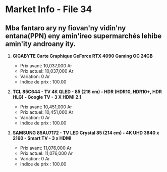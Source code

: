 # Market Info - File 34

## Mba fantaro ary ny fiovan'ny vidin'ny entana(PPN) eny amin'ireo supermarchés lehibe amin'ity androany ity.

1. **GIGABYTE Carte Graphique GeForce RTX 4090 Gaming OC 24GB**
   - Prix avant: 10,037,000 Ar
   - Prix actuel: 10,037,000 Ar
   - Variation: 0 Ar
   - Indice de prix : 100.00

2. **TCL 85C644 - TV 4K QLED - 85 (216 cm) - HDR (HDR10, HDR10+, HDR HLG) - Google TV - 3 X HDMI 2.1**
   - Prix avant: 10,451,000 Ar
   - Prix actuel: 10,451,000 Ar
   - Variation: 0 Ar
   - Indice de prix : 100.00

3. **SAMSUNG 85AU7172 - TV LED Crystal 85 (214 cm) - 4K UHD 3840 x 2160 - Smart TV - 3 x HDMI**
   - Prix avant: 11,076,000 Ar
   - Prix actuel: 11,076,000 Ar
   - Variation: 0 Ar
   - Indice de prix : 100.00

